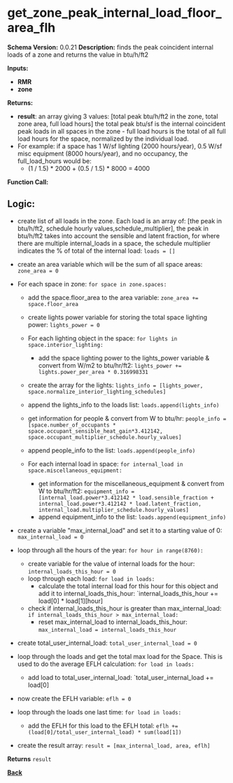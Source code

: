 # get_zone_peak_internal_load_floor_area_flh
**Schema Version:** 0.0.21
**Description:** finds the peak coincident internal loads of a zone and returns the value in btu/h/ft2

**Inputs:** 
- **RMR**
- **zone**

**Returns:**  
- **result**: an array giving 3 values: [total peak btu/h/ft2 in the zone, total zone area, full load hours] the total peak btu/sf is the internal coincident peak loads in all spaces in the zone - full load hours is the total of all full load hours for the space, normalized by the individual load.
- For example: if a space has 1 W/sf lighting (2000 hours/year), 0.5 W/sf misc equipment (8000 hours/year), and no occupancy, the full_load_hours would be:
	- (1 / 1.5) * 2000 + (0.5 / 1.5) * 8000 = 4000
 
**Function Call:**


## Logic:

- create list of all loads in the zone.  Each load is an array of: [the peak in btu/h/ft2, schedule hourly values,schedule_multiplier], the peak in btu/h/ft2 takes into account the sensible and latent fraction, for where there are multiple internal_loads in a space, the schedule multiplier indicates the % of total of the internal load: `loads = []`
- create an area variable which will be the sum of all space areas: `zone_area = 0`
- For each space in zone: `for space in zone.spaces:`
	- add the space.floor_area to the area variable: `zone_area += space.floor_area`
	- create lights power variable for storing the total space lighting power: `lights_power = 0`
	- For each lighting object in the space: `for lights in space.interior_lighting:`
		- add the space lighting power to the lights_power variable & convert from W/m2 to btu/hr/ft2: `lights_power += lights.power_per_area * 0.316998331`
	- create the array for the lights: `lights_info = [lights_power, space.normalize_interior_lighting_schedules]`
	- append the lights_info to the loads list: `loads.append(lights_info)`
	- get information for people & convert from W to btu/hr: `people_info = [space.number_of_occupants * space.occupant_sensible_heat_gain*3.412142, space.occupant_multiplier_schedule.hourly_values]`
	- append people_info to the list: `loads.append(people_info)`
	
	- For each internal load in space: `for internal_load in space.miscellaneous_equipment:`
		- get information for the miscellaneous_equipment & convert from W to btu/hr/ft2: `equipment_info = [internal_load.power*3.412142 * load.sensible_fraction + internal_load.power*3.412142 * load.latent_fraction, internal_load.multiplier_schedule.hourly_values]`
		- append equipment_info to the list: `loads.append(equipment_info)`

- create a variable "max_internal_load" and set it to a starting value of 0: `max_internal_load = 0`
- loop through all the hours of the year: `for hour in range(8760):`
	- create variable for the value of internal loads for the hour: `internal_loads_this_hour = 0`
	- loop through each load: `for load in loads:`
		- calculate the total internal load for this hour for this object and add it to internal_loads_this_hour: `internal_loads_this_hour += load[0] * load[1][hour]
	- check if internal_loads_this_hour is greater than max_internal_load: `if internal_loads_this_hour > max_internal_load:`
		- reset max_internal_load to internal_loads_this_hour: `max_internal_load = internal_loads_this_hour`

- create total_user_internal_load: `total_user_internal_load = 0`
- loop through the loads and get the total max load for the Space.  This is used to do the average EFLH calculation: `for load in loads:`
	- add load to total_user_internal_load: `total_user_internal_load += load[0]
- now create the EFLH variable: `eflh = 0`
- loop through the loads one last time: `for load in loads:`
	- add the EFLH for this load to the EFLH total: `eflh += (load[0]/total_user_internal_load) * sum(load[1])`

- create the result array: `result = [max_internal_load, area, eflh]`


**Returns** `result`



**[Back](../_toc.md)**
